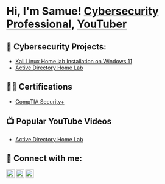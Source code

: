 <h1>Hi, I'm Samue!  
  <a href="">Cybersecurity Professional</a>, <a href="https://www.youtube.com/@thetechx7">YouTuber</a></h1>
 
<h2>🔭 Cybersecurity Projects:</h2>

  - [Kali Linux Home lab Installation on Windows 11](https://github.com/kadibiax7/VirtualBox-Kali-Linux-Home-Setup-on-Windows-11)
  - [Active Directory Home Lab](https://github.com/kadibiax7/Virtuetup-on-Windows-11X)

<h2>👨‍💻 Certifications </h2>

  - [CompTIA Security+](https://drive.google.com/file/d/1YG4u6DPIIBzut5It2KNXzOka3YfDY0UU/view)

<h2>📺 Popular YouTube Videos</h2>

- [Active Directory Home Lab](https://www.youtube.com/watch?v=a8_s)


<h2> 🤳 Connect with me:</h2>

[<img align="left" alt="kadibia | YouTube" width="22px" src="https://cdn.jsdelivr.net/npm/simple-icons@v3/icons/youtube.svg" />][youtube]
[<img align="left" alt="kadibia | Twitter" width="22px" src="https://cdn.jsdelivr.net/npm/simple-icons@v3/icons/twitter.svg" />][twitter]
[<img align="left" alt="Kadibia | LinkedIn" width="22px" src="https://cdn.jsdelivr.net/npm/simple-icons@v3/icons/linkedin.svg" />][linkedin]

[twitter]: https://twitter.com/Kadibiaz
[youtube]: https://youtube.com/@thetechx7?si=5CZYiIOo9-7TKnwj
[linkedin]: https://linkedin.com/in/kadibia
<!--
**kadibia/kadibia** is a ✨ _special_ ✨ repository because its `README.md` (this file) appears on your GitHub profile.

Here are some ideas to get you started:

- 🔭 I’m currently working on ...
- 🌱 I’m currently learning ...
- 👯 I’m looking to collaborate on ...
- 🤔 I’m looking for help with ...
- 💬 Ask me about ...
- 📫 How to reach me: ...
- 😄 Pronouns: ...
- ⚡ Fun fact: ...
-->
